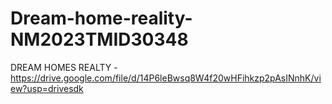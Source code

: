 # Dream-home-reality-NM2023TMID30348


DREAM HOMES REALTY - https://drive.google.com/file/d/14P6leBwsq8W4f20wHFihkzp2pAsINnhK/view?usp=drivesdk
